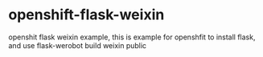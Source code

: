 openshift-flask-weixin
======================

openshit flask weixin example, this is example for openshfit to install flask, and use flask-werobot build weixin public 
